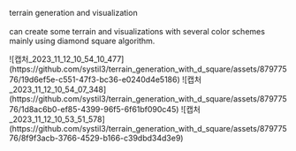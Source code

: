 terrain generation and visualization<br><br>
can create some terrain and visualizations with several color schemes mainly using diamond square algorithm.

<examples>
![캡처_2023_11_12_10_54_10_477](https://github.com/systil3/terrain_generation_with_d_square/assets/87977576/19d6ef5e-c551-47f3-bc36-e0240d4e5186)
![캡처_2023_11_12_10_54_07_348](https://github.com/systil3/terrain_generation_with_d_square/assets/87977576/1d8ac6b0-ef85-4399-96f5-6f61bf090c45)
![캡처_2023_11_12_10_53_51_578](https://github.com/systil3/terrain_generation_with_d_square/assets/87977576/8f9f3acb-3766-4529-b166-c39dbd34d3e9)
